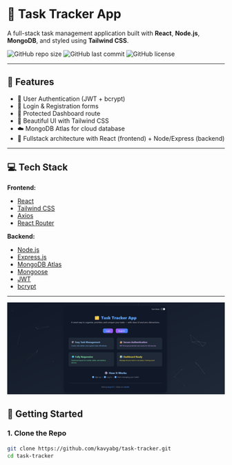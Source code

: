 # 🚀 Task Tracker App

A full-stack task management application built with **React**, **Node.js**, **MongoDB**, and styled using **Tailwind CSS**.

![GitHub repo size](https://img.shields.io/github/repo-size/kavyabg/task-tracker?color=blue&style=flat-square)
![GitHub last commit](https://img.shields.io/github/last-commit/kavyabg/task-tracker?color=green&style=flat-square)
![GitHub license](https://img.shields.io/github/license/kavyabg/task-tracker?style=flat-square)

---

## 🌟 Features

- 🔐 User Authentication (JWT + bcrypt)
- 🧾 Login & Registration forms
- 📁 Protected Dashboard route
- 🎨 Beautiful UI with Tailwind CSS
- ☁️ MongoDB Atlas for cloud database
- 💾 Fullstack architecture with React (frontend) + Node/Express (backend)

---

## 💻 Tech Stack

**Frontend:**
- [React](https://reactjs.org/)
- [Tailwind CSS](https://tailwindcss.com/)
- [Axios](https://axios-http.com/)
- [React Router](https://reactrouter.com/)

**Backend:**
- [Node.js](https://nodejs.org/)
- [Express.js](https://expressjs.com/)
- [MongoDB Atlas](https://www.mongodb.com/cloud/atlas)
- [Mongoose](https://mongoosejs.com/)
- [JWT](https://jwt.io/)
- [bcrypt](https://www.npmjs.com/package/bcrypt)

---

![alt text](image.png)

## 🚀 Getting Started

### 1. Clone the Repo

```bash
git clone https://github.com/kavyabg/task-tracker.git
cd task-tracker
